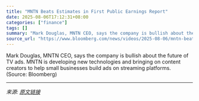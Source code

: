 ```yaml
---
title: "MNTN Beats Estimates in First Public Earnings Report"
date: 2025-08-06T17:12:31+08:00
categories: ["finance"]
tags: []
summary: "Mark Douglas, MNTN CEO, says the company is bullish about the future of TV ads. MNTN is developing new technologies and bringing on content creators to help small businesses build ads on streaming pla"
source_url: "https://www.bloomberg.com/news/videos/2025-08-06/mntn-beats-estimates-in-first-public-earnings-report-video"
---
```


Mark Douglas, MNTN CEO, says the company is bullish about the future of TV ads. MNTN is developing new technologies and bringing on content creators to help small businesses build ads on streaming platforms. (Source: Bloomberg)

---

*来源: [原文链接](https://www.bloomberg.com/news/videos/2025-08-06/mntn-beats-estimates-in-first-public-earnings-report-video)*
